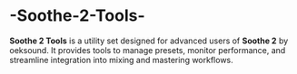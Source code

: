 # -Soothe-2-Tools-
**Soothe 2 Tools** is a utility set designed for advanced users of **Soothe 2** by oeksound. It provides tools to manage presets, monitor performance, and streamline integration into mixing and mastering workflows.
